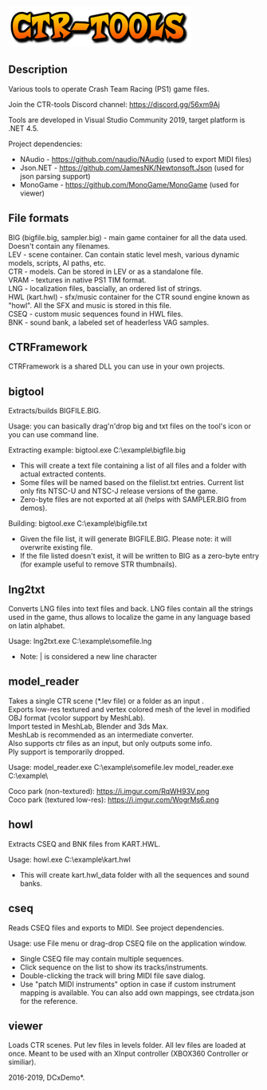 ![CTR-tools](ctr-tools-logo.png)

## Description
Various tools to operate Crash Team Racing (PS1) game files.

Join the CTR-tools Discord channel: https://discord.gg/56xm9Aj

Tools are developed in Visual Studio Community 2019, target platform is .NET 4.5.

Project dependencies:
* NAudio - https://github.com/naudio/NAudio (used to export MIDI files)
* Json.NET - https://github.com/JamesNK/Newtonsoft.Json (used for json parsing support)
* MonoGame - https://github.com/MonoGame/MonoGame (used for viewer)

## File formats
BIG (bigfile.big, sampler.big) - main game container for all the data used. Doesn't contain any filenames.\
LEV - scene container. Can contain static level mesh, various dynamic models, scripts, AI paths, etc.\
CTR - models. Can be stored in LEV or as a standalone file.\
VRAM - textures in native PS1 TIM format.\
LNG - localization files, bascially, an ordered list of strings.\
HWL (kart.hwl) - sfx/music container for the CTR sound engine known as "howl". All the SFX and music is stored in this file.\
CSEQ - custom music sequences found in HWL files.\
BNK - sound bank, a labeled set of headerless VAG samples.

## CTRFramework
CTRFramework is a shared DLL you can use in your own projects.

## bigtool
Extracts/builds BIGFILE.BIG.

Usage: you can basically drag'n'drop big and txt files on the tool's icon or you can use command line.

Extracting example: bigtool.exe C:\example\bigfile.big
* This will create a text file containing a list of all files and a folder with actual extracted contents. 
* Some files will be named based on the filelist.txt entries. Current list only fits NTSC-U and NTSC-J release versions of the game.
* Zero-byte files are not exported at all (helps with SAMPLER.BIG from demos).

Building: bigtool.exe C:\example\bigfile.txt
* Given the file list, it will generate BIGFILE.BIG. Please note: it will overwrite existing file.
* If the file listed doesn't exist, it will be written to BIG as a zero-byte entry (for example useful to remove STR thumbnails).

## lng2txt
Converts LNG files into text files and back. LNG files contain all the strings used in the game, thus allows to localize the game in any language based on latin alphabet.

Usage: lng2txt.exe C:\example\somefile.lng
* Note: | is considered a new line character

## model_reader
Takes a single CTR scene (\*.lev file) or a folder as an input .\
Exports low-res textured and vertex colored mesh of the level in modified OBJ format (vcolor support by MeshLab).\
Import tested in MeshLab, Blender and 3ds Max.\
MeshLab is recommended as an intermediate converter.\
Also supports ctr files as an input, but only outputs some info.\
Ply support is temporarily dropped.

Usage:
model_reader.exe C:\example\somefile.lev
model_reader.exe C:\example\

Coco park (non-textured): https://i.imgur.com/RqWH93V.png \
Coco park (textured low-res): https://i.imgur.com/WogrMs6.png

## howl
Extracts CSEQ and BNK files from KART.HWL.

Usage: howl.exe C:\example\kart.hwl
* This will create kart.hwl_data folder with all the sequences and sound banks.

## cseq
Reads CSEQ files and exports to MIDI. See project dependencies.

Usage: use File menu or drag-drop CSEQ file on the application window.
* Single CSEQ file may contain multiple sequences.
* Click sequence on the list to show its tracks/instruments.
* Double-clicking the track will bring MIDI file save dialog.
* Use "patch MIDI instruments" option in case if custom instrument mapping is available. You can also add own mappings, see ctrdata.json for the reference.

## viewer
Loads CTR scenes. Put lev files in levels folder. All lev files are loaded at once.
Meant to be used with an XInput controller (XBOX360 Controller or similiar).

2016-2019, DCxDemo*.